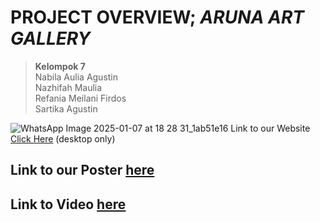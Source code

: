 # PROJECT OVERVIEW; _ARUNA ART GALLERY_

> **Kelompok 7** <br> Nabila Aulia Agustin <br> Nazhifah Maulia <br> Refania Meilani Firdos <br> Sartika Agustin

![WhatsApp Image 2025-01-07 at 18 28 31_1ab51e16](https://github.com/user-attachments/assets/d90782e9-3c11-4373-bfc8-7cdc2878c676)
Link to our Website [Click Here](https://aruna-exhibition.vercel.app/index.html) (desktop only)

## Link to our Poster [here](https://www.canva.com/design/DAGbff3U2V4/mAazJ_FoFgcDgrNAV2B5WQ/edit)
## Link to Video [here](https://drive.google.com/drive/folders/1SBzAUFoAXHrjHFMWux0pujoqFcqJ34YH)
